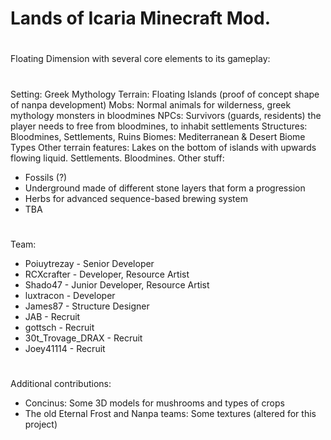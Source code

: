 # Lands of Icaria Minecraft Mod.
#
Floating Dimension with several core elements to its gameplay:
#
Setting: Greek Mythology
Terrain: Floating Islands (proof of concept shape of nanpa development)
Mobs: Normal animals for wilderness, greek mythology monsters in bloodmines
NPCs: Survivors (guards, residents) the player needs to free from bloodmines, to inhabit settlements
Structures: Bloodmines, Settlements, Ruins
Biomes: Mediterranean & Desert Biome Types
Other terrain features: Lakes on the bottom of islands with upwards flowing liquid. Settlements. Bloodmines.
Other stuff:
- Fossils (?)
- Underground made of different stone layers that form a progression
- Herbs for advanced sequence-based brewing system
- TBA


#
Team:
- Poiuytrezay - Senior Developer
- RCXcrafter - Developer, Resource Artist
- Shado47 - Junior Developer, Resource Artist
- luxtracon - Developer
- James87 - Structure Designer
- JAB - Recruit
- gottsch - Recruit
- 30t_Trovage_DRAX - Recruit
- Joey41114 - Recruit
#
Additional contributions:
- Concinus: Some 3D models for mushrooms and types of crops
- The old Eternal Frost and Nanpa teams: Some textures (altered for this project)
